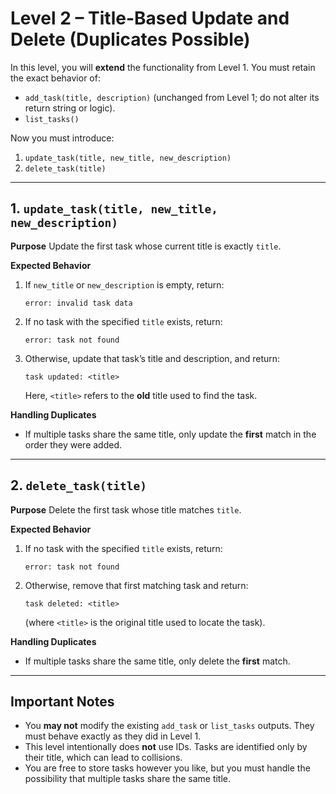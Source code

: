 # Level 2 – Title-Based Update and Delete (Duplicates Possible)

In this level, you will **extend** the functionality from Level 1. You must retain the exact behavior of:

- `add_task(title, description)` (unchanged from Level 1; do not alter its return string or logic).
- `list_tasks()`

Now you must introduce:

1. `update_task(title, new_title, new_description)`
2. `delete_task(title)`

---

## 1. `update_task(title, new_title, new_description)`

**Purpose**
Update the first task whose current title is exactly `title`.

**Expected Behavior**
1. If `new_title` or `new_description` is empty, return:
   ```
   error: invalid task data
   ```
2. If no task with the specified `title` exists, return:
   ```
   error: task not found
   ```
3. Otherwise, update that task’s title and description, and return:
   ```
   task updated: <title>
   ```
   Here, `<title>` refers to the **old** title used to find the task.

**Handling Duplicates**
- If multiple tasks share the same title, only update the **first** match in the order they were added.

---

## 2. `delete_task(title)`

**Purpose**
Delete the first task whose title matches `title`.

**Expected Behavior**
1. If no task with the specified `title` exists, return:
   ```
   error: task not found
   ```
2. Otherwise, remove that first matching task and return:
   ```
   task deleted: <title>
   ```
   (where `<title>` is the original title used to locate the task).

**Handling Duplicates**
- If multiple tasks share the same title, only delete the **first** match.

---

## Important Notes

- You **may not** modify the existing `add_task` or `list_tasks` outputs. They must behave exactly as they did in Level 1.
- This level intentionally does **not** use IDs. Tasks are identified only by their title, which can lead to collisions.
- You are free to store tasks however you like, but you must handle the possibility that multiple tasks share the same title.